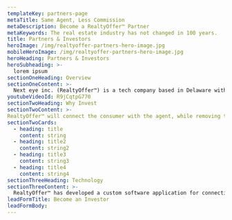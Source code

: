 ```yaml
---
templateKey: partners-page
metaTitle: Same Agent, Less Commission
metaDescription: Become a RealtyOffer™ Partner
metaKeywords: The real estate industry has not changed in 100 years.
title: Partners & Investors
heroImage: /img/realtyoffer-partners-hero-image.jpg
mobileHeroImage: /img/realtyoffer-partners-hero-image.jpg
heroHeading: Partners & Investors
heroSubheading: >-
  lorem ipsum
sectionOneHeading: Overview
sectionOneContent: >-
  Next eye inc. (RealtyOffer™) is a tech company based in Delaware with offices located in Northville, MI. Consisting of real estate services, founded by Thea Tuto & Co. “Nexteye inc”. The objective of RealtyOffer™ is to streamline and disrupt the real estate industry. We intend to help the 90% of agents who can’t find consistency and educate and empower the 90% of consumers that are unaware of certain incentives they can take advantage of. Agents will have consistent opportunities without needing to spend thousands on wasted marketing. Agents simply offer less commission to sell a home or offer part of your commission to a consumer to purchase a home; pure savings to all parties involved. 
youtubeVideoId: R9jCqtpG770
sectionTwoHeading: Why Invest
sectionTwoContent: >-
RealtyOffer™ will connect the consumer with the agent, while removing the upfront negotiation. Our proprietary bidding platform will be the first of its kind. RealtyOffer™ is preparing to disrupt the industry through innovation and technology. 
sectionTwoCards:
  - heading: title
    content: string
  - heading: title2
    content: string2
  - heading: title3
    content: string3
  - heading: title4
    content: string4
sectionThreeHeading: Technology
sectionThreeContent: >-
  RealtyOffer™ has developed a custom software application for connecting buyers/sellers with real estate agents, available on the web and as an app on the iOS and Android App Stores. It was created using the latest technologies standards including React  and the .NET Framework, utilizing an ultra-secure, cloud-based infrastructure to ensure long-term scalability to match the expected growth of its user base. Agents can vie for the consumer’s attention by competitively offering varying commission amounts and other fees/offers through a sophisticated bidding platform that also considers the consumers preferences in the type of agent they are looking for. The application has real-time notifications sent via email, SMS, and App Push to keep users engaged and up to date. It also makes use of several RESTful APIs, various open-source software, and a multitude of services for tracking analytics events, processing credit cards with PCI compliance, email subscription management, uptime stability, error reporting, and more. 
leadFormTitle: Become an Investor
leadFormBody: 
---
```

